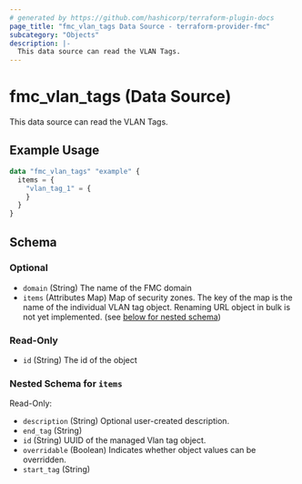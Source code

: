 ```yaml
---
# generated by https://github.com/hashicorp/terraform-plugin-docs
page_title: "fmc_vlan_tags Data Source - terraform-provider-fmc"
subcategory: "Objects"
description: |-
  This data source can read the VLAN Tags.
---
```


# fmc_vlan_tags (Data Source)

This data source can read the VLAN Tags.

## Example Usage

```terraform
data "fmc_vlan_tags" "example" {
  items = {
    "vlan_tag_1" = {
    }
  }
}
```

<!-- schema generated by tfplugindocs -->
## Schema

### Optional

- `domain` (String) The name of the FMC domain
- `items` (Attributes Map) Map of security zones. The key of the map is the name of the individual VLAN tag object. Renaming URL object in bulk is not yet implemented. (see [below for nested schema](#nestedatt--items))

### Read-Only

- `id` (String) The id of the object

<a id="nestedatt--items"></a>
### Nested Schema for `items`

Read-Only:

- `description` (String) Optional user-created description.
- `end_tag` (String)
- `id` (String) UUID of the managed Vlan tag object.
- `overridable` (Boolean) Indicates whether object values can be overridden.
- `start_tag` (String)
